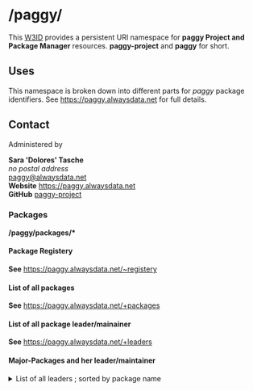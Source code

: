 # /paggy/

This [W3ID](https://w3id.org) provides a persistent URI namespace for **paggy Project and Package Manager** resources.
**paggy-project** and **paggy** for short.

## Uses

This namespace is broken down into different parts for _paggy_ package identifiers.
See <https://paggy.alwaysdata.net> for full details.

## Contact

Administered by

**Sara 'Dolores' Tasche**  
_no postal address_  
<paggy@alwaysdata.net>  
**Website** <https://paggy.alwaysdata.net>  
**GitHub**  [paggy-project](https://github.com/paggy-project)  

### Packages

__/paggy/packages/*__

#### Package Registery

**See**  <https://paggy.alwaysdata.net/~registery>

#### List of all packages

**See**  <https://paggy.alwaysdata.net/+packages>

#### List of all package leader/mainainer

**See**  <https://paggy.alwaysdata.net/+leaders>

#### Major-Packages and her leader/maintainer
<details>
<summary>List of all leaders ; sorted by package name</summary>

- paggy
  - [Sara 'Dolores' Tasche](https://github.com/paggy-project)
- mitgedanken
  - [Sara 'Dolores' Tasche](https://github.com/mitgedanken)

</details>
